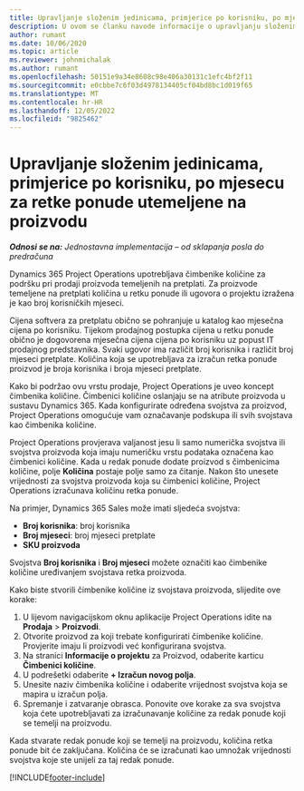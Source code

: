 ```yaml
---
title: Upravljanje složenim jedinicama, primjerice po korisniku, po mjesecu za retke ponude utemeljene na proizvodu
description: U ovom se članku navode informacije o upravljanju složenim jedinicama za retke ponude koji se temelje na projektu.
author: rumant
ms.date: 10/06/2020
ms.topic: article
ms.reviewer: johnmichalak
ms.author: rumant
ms.openlocfilehash: 50151e9a34e8608c98e406a30131c1efc4bf2f11
ms.sourcegitcommit: e0cbbe7c6f03d4978134405cf04bd8bc1d019f65
ms.translationtype: MT
ms.contentlocale: hr-HR
ms.lasthandoff: 12/05/2022
ms.locfileid: "9825462"
---
```

# <a name="managing-complex-units-such-as-per-user-per-month-for-product-based-quote-lines"></a>Upravljanje složenim jedinicama, primjerice po korisniku, po mjesecu za retke ponude utemeljene na proizvodu

_**Odnosi se na:** Jednostavna implementacija – od sklapanja posla do predračuna_

Dynamics 365 Project Operations upotrebljava čimbenike količine za podršku pri prodaji proizvoda temeljenih na pretplati. Za proizvode temeljene na pretplati količina u retku ponude ili ugovora o projektu izražena je kao broj korisničkih mjeseci.

Cijena softvera za pretplatu obično se pohranjuje u katalog kao mjesečna cijena po korisniku. Tijekom prodajnog postupka cijena u retku ponude obično je dogovorena mjesečna cijena cijena po korisniku uz popust IT prodajnog predstavnika. Svaki ugovor ima različit broj korisnika i različit broj mjeseci pretplate. Količina koja se upotrebljava za izračun retka ponude proizvod je broja korisnika i broja mjeseci pretplate.

Kako bi podržao ovu vrstu prodaje, Project Operations je uveo koncept čimbenika količine. Čimbenici količine oslanjaju se na atribute proizvoda u sustavu Dynamics 365. Kada konfigurirate određena svojstva za proizvod, Project Operations omogućuje vam označavanje podskupa ili svih svojstava kao čimbenika količine.

Project Operations provjerava valjanost jesu li samo numerička svojstva ili svojstva proizvoda koja imaju numeričku vrstu podataka označena kao čimbenici količine. Kada u redak ponude dodate proizvod s čimbenicima količine, polje **Količina** postaje polje samo za čitanje. Nakon što unesete vrijednosti za svojstva proizvoda koja su čimbenici količine, Project Operations izračunava količinu retka ponude.

Na primjer, Dynamics 365 Sales može imati sljedeća svojstva:

- **Broj korisnika**: broj korisnika
- **Broj mjeseci**: broj mjeseci pretplate
- **SKU proizvoda**

Svojstva **Broj korisnika** i **Broj mjeseci** možete označiti kao čimbenike količine uređivanjem svojstava retka proizvoda.

Kako biste stvorili čimbenike količine iz svojstava proizvoda, slijedite ove korake:

1. U lijevom navigacijskom oknu aplikacije Project Operations idite na **Prodaja** > **Proizvodi**.
2. Otvorite proizvod za koji trebate konfigurirati čimbenike količine. Provjerite imaju li proizvodi već konfigurirana svojstva.
3. Na stranici **Informacije o projektu** za Proizvod, odaberite karticu **Čimbenici količine**.
4. U podrešetki odaberite **+ Izračun novog polja**.
5. Unesite naziv čimbenika količine i odaberite vrijednost svojstva koja se mapira u izračun polja.
6. Spremanje i zatvaranje obrasca. Ponovite ove korake za sva svojstva koja ćete upotrebljavati za izračunavanje količine za redak ponude koji se temelji na proizvodu.

Kada stvarate redak ponude koji se temelji na proizvodu, količina retka ponude bit će zaključana. Količina će se izračunati kao umnožak vrijednosti svojstva koje ste unijeli za taj redak ponude.


[!INCLUDE[footer-include](../../includes/footer-banner.md)]

